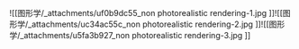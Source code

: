 ![[图形学/_attachments/uf0b9dc55_non photorealistic rendering-1.jpg ]]![[图形学/_attachments/uc34ac55c_non photorealistic rendering-2.jpg ]]![[图形学/_attachments/u5fa3b927_non photorealistic rendering-3.jpg ]]
